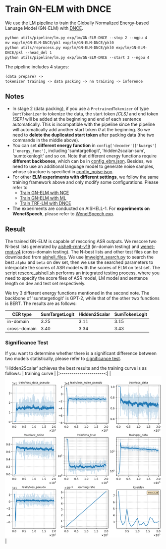 # Train GN-ELM with DNCE
We use the [LM pipeline](../../../README.md) to train the Globally Normalized Energy-based Lanuage Model (GN-ELM) with [DNCE](https://ieeexplore.ieee.org/abstract/document/8639591/).
```
python utils/pipeline/lm.py exp/lm/GN-ELM-DNCE --stop 2 --ngpu 4
mv exp/lm/GN-ELM-DNCE/pkl exp/lm/GN-ELM-DNCE/pkl0
python utils/reprocess.py exp/lm/GN-ELM-DNCE/pkl0 exp/lm/GN-ELM-DNCE/pkl --head_del 1
python utils/pipeline/lm.py exp/lm/GN-ELM-DNCE --start 3 --ngpu 4
```
The pipeline includes 4 stages:
```
(data prepare) ->
tokenizer training -> data packing -> nn training -> inference
```

## Notes

* In stage 2 (data packing), if you use a `PretrainedTokenizer` of type `BertTokenizer` to tokenize the data, the start token *[CLS]* and end token *[SEP]* will be added at the beginning and end of each sentence automatically. This is incompatible with the pipeline since the pipeline will automatically add another start token *0* at the beginning. So we need to **delete the duplicated start token** after packing data (the two commands in the middle above).
* You can set **different energy function** in  `config['decoder']['kwargs']['energy_func']`, including 'sumtargetlogit', 'hidden2scalar-sum', 'sumtokenlogit' and so on. Note that different energy functions require **different backbones**, which can be in [config_ebm.json](./config_ebm.json). Besides, we need to use an additional language model to generate noise samples, whose structure is specified in [config_noise.json](./config_noise.json).
* For other **ELM experiments with different settings**, we follow the same training framework above and only modify some configurations.
Please refer to
  - [Train GN-ELM with NCE](../GN-ELM-NCE/readme.md)
  - [Train GN-ELM with ML](../GN-ELM-ML/readme.md)
  - [Train TRF-LM with DNCE](../TRF-LM-DNCE/readme.md)
* The experiments are conducted on AISHELL-1. For **experiments on WenetSpeech**, please refer to [WenetSpeech exp](../../../../wenetspeech/exp/lm/GN-ELM-DNCE/readme.md).


## Result
The trained GN-ELM is capable of rescoring ASR outputs. We rescore two N-best lists generated by [aishell-rnnt-v19](../../../exp/rnnt/rnnt-v19-torchaudio/readme.md) (in-domain testing) and [wenet-rnnt-v4](../../../../wenetspeech/exp/rnnt/rnnt-v4/readme.md) (cross-domain testing). The N-best lists and other test files can be downloaded from [aishell_files](https://cat-ckpt.oss-cn-beijing.aliyuncs.com/liuhong/aishell.tar).
We use [lmweight_search.py](../../../../../cat/utils/lm/lmweight_search.py) to search the best `alpha` and `beta` on dev set, then we use the searched parameters to interpolate the scores of ASR model with the scores of ELM on test set. The script [rescore_aishell.sh](../../../../../cat/utils/rescore_aishell.sh) performs an integrated testing process, where you need to specify the score files of ASR model, LM model and sentence length on dev and test set respectively.

We try 3 different energy functions mentioned in the second note. The backbone of 'sumtargetlogit' is GPT-2, while that of the other two functions is BERT. The results are as follows:

|CER type     | SumTargetLogit |  Hidden2Scalar  | SumTokenLogit |
| -------     | -------- | ----------- | ----------- |
| in-domain   | 3.25     |  3.11       |  3.15       |
| cross-domain| 3.40     |  3.34       |  3.43       | 

### Significance Test
If you want to determine whether there is a significant difference between two models statistically, please refer to [significance test](../../../../../cat/utils/significance_test.md).

'Hidden2Scalar' achieves the best results and the training curve is as follows:
|     training curve    |
|:-----------------------:|
|![monitor](./monitor.png)|
